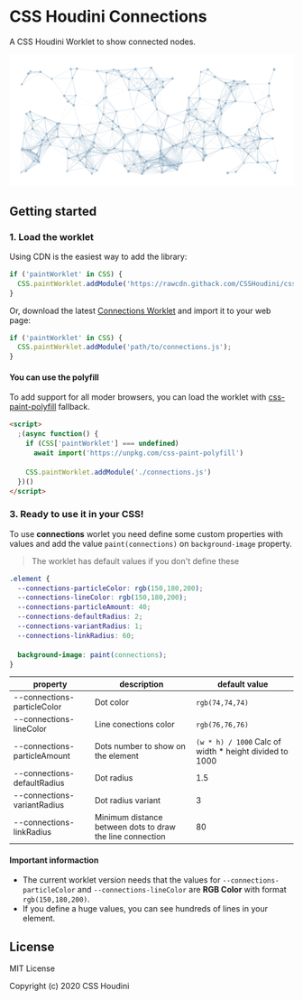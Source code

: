 # CSS Houdini Connections

A CSS Houdini Worklet to show connected nodes.

![CSS Houdini Connections](https://github.com/CSSHoudini/css-houdini/blob/main/src/connections/assets/connections.png)

## Getting started

### 1. Load the worklet

Using CDN is the easiest way to add the library:

```js
if ('paintWorklet' in CSS) {
  CSS.paintWorklet.addModule('https://rawcdn.githack.com/CSSHoudini/css-houdini/6979b873e80f9120f52bd481fbdf2d4c60db6b19/src/connections/dist/connections.js');
}
```

Or, download the latest [Connections Worklet](https://github.com/CSSHoudini/css-houdini/tree/main/src/connections/dist) and import it to your web page:

```js
if ('paintWorklet' in CSS) {
  CSS.paintWorklet.addModule('path/to/connections.js');
}
```

#### You can use the polyfill

To add support for all moder browsers, you can load the worklet with [css-paint-polyfill](https://github.com/GoogleChromeLabs/css-paint-polyfill) fallback.

```html
<script>
  ;(async function() {
    if (CSS['paintWorklet'] === undefined)
      await import('https://unpkg.com/css-paint-polyfill')

    CSS.paintWorklet.addModule('./connections.js')
  })()
</script>
```

### 3. Ready to use it in your CSS!

To use **connections** worlet you need define some custom properties with values and add the value `paint(connections)` on `background-image` property.

> The worklet has default values if you don't define these

```css
.element {
  --connections-particleColor: rgb(150,180,200);
  --connections-lineColor: rgb(150,180,200);
  --connections-particleAmount: 40;
  --connections-defaultRadius: 2;
  --connections-variantRadius: 1;
  --connections-linkRadius: 60;

  background-image: paint(connections);
}
```

| property | description | default value |
| -------- | ----------- | ------------- |
| --connections-particleColor | Dot color | `rgb(74,74,74)` |
| --connections-lineColor | Line conections color | `rgb(76,76,76)` |
| --connections-particleAmount | Dots number to show on the element | `(w * h) / 1000` Calc of width * height divided to 1000  |
| --connections-defaultRadius | Dot radius | 1.5 |
| --connections-variantRadius | Dot radius variant | 3 |
| --connections-linkRadius | Minimum distance between dots to draw the line connection | 80 |

#### Important informaction

- The current worklet version needs that the values for `--connections-particleColor` and `--connections-lineColor` are **RGB Color** with format `rgb(150,180,200)`.
- If you define a huge values, you can see hundreds of lines in your element.

## License

MIT License

Copyright (c) 2020 CSS Houdini
